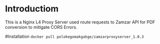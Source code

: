 # Introductiom
This is a Nginx L4 Proxy Server used route requests to Zamzar API for PDF conversion to mitigate CORS Errors.

#Installation
`docker pull polokegomakgakge/zamzarproxyserver_1.0.3`
